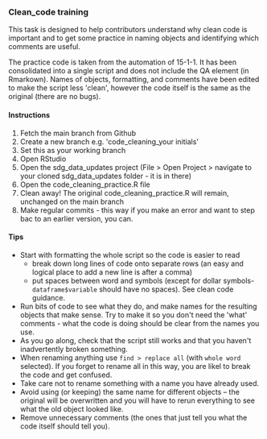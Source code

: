 ### Clean_code training
  
This task is designed to help contributors understand why clean code is important and to get some practice in naming objects
and identifying which comments are useful.
  
The practice code is taken from the automation of 15-1-1. It has been consolidated into a single script and does not include the
QA element (in Rmarkown). Names of objects, formatting, and comments have been edited to make the script less 'clean', however the 
code itself is the same as the original (there are no bugs).  
  
#### Instructions
1. Fetch the main branch from Github
2. Create a new branch e.g. 'code_cleaning_your initials'
3. Set this as your working branch  
4. Open RStudio
5. Open the sdg_data_updates project (File > Open Project > navigate to your cloned sdg_data_updates folder - it is in there)
6. Open the code_cleaning_practice.R file
7. Clean away! The original code_cleaning_practice.R will remain, unchanged on the main branch
8. Make regular commits - this way if you make an error and want to step bac to an earlier version, you can.
  
#### Tips  
- Start with formatting the whole script so the code is easier to read
	- break down long lines of code onto separate rows (an easy and logical place to add a new line is after a comma)
	- put spaces between word and symbols (except for dollar symbols- `dataframe$variable` should have no spaces). See clean code guidance.
- Run bits of code to see what they do, and make names for the resulting objects that make sense. Try to make it so you
don't need the 'what' comments - what the code is doing should be clear from the names you use.  
- As you go along, check that the script still works and that you haven't inadvertently broken something.
- When renaming anything use `find > replace all` (with `whole word` selected). 
If you forget to rename all in this way, you are likel to break the code and get confused.  
- Take care not to rename something with a name you have already used.    
- Avoid using (or keeping) the same name for different objects – 
the original will be overwritten and you will have to rerun everything to see what the old object looked like.   
- Remove unnecessary comments (the ones that just tell you what the code itself should tell you).  

